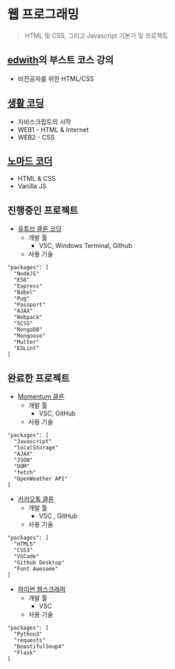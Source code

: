 # 웹 프로그래밍
> HTML 및 CSS, 그리고 Javascript 기본기 및 프로젝트<br>

## [edwith](https://www.edwith.org/)의 부스트 코스 강의<br>
- 비전공자를 위한 HTML/CSS

## [생활 코딩](https://opentutorials.org/course/3083)
- 자바스크립트의 시작 
- WEB1 - HTML & Internet
- WEB2 - CSS

## [노마드 코더](https://nomadcoders.co/roadmap)
- HTML & CSS
- Vanilla JS

## 진행중인 프로젝트
- [유튜브 클론 코딩](https://github.com/Park-Seung-Hun/webTube-2021)
  - 개발 툴
      - VSC, Windows Terminal, Github
  - 사용 기술
```
"packages": [
  "NodeJS"
  "ES6"
  "Express"
  "Babel"
  "Pug"
  "Passport"
  "AJAX"
  "Webpack"
  "SCSS"
  "MongoDB"
  "Mongoose"
  "Multer"
  "ESLint"
]
 ```
## 완료한 프로젝트
- [Momentum 클론](https://github.com/Park-Seung-Hun/momentum_clone-2021)
  - 개발 툴
      - VSC, GitHub
  - 사용 기술
```
"packages": [
  "Javascript"
  "localStorage"
  "AJAX"
  "JSON"
  "DOM"
  "fetch"
  "OpenWeather API"
]
```
- [카카오톡 클론](https://github.com/Park-Seung-Hun/kokoa_clone-2021)
  - 개발 툴
      - VSC , GitHub
  - 사용 기술
```
"packages": [
  "HTML5"
  "CSS3"
  "VSCode"
  "Github Desktop"
  "Font Awesome"
]
```
- [파이썬 웹스크래퍼](https://github.com/Park-Seung-Hun/Wep_Scraper-2021)
  - 개발 툴
      - VSC 
  - 사용 기술
```
"packages": [
  "Python3"
  "requests"
  "BeautifulSoup4"
  "Flask"
]
```
 
